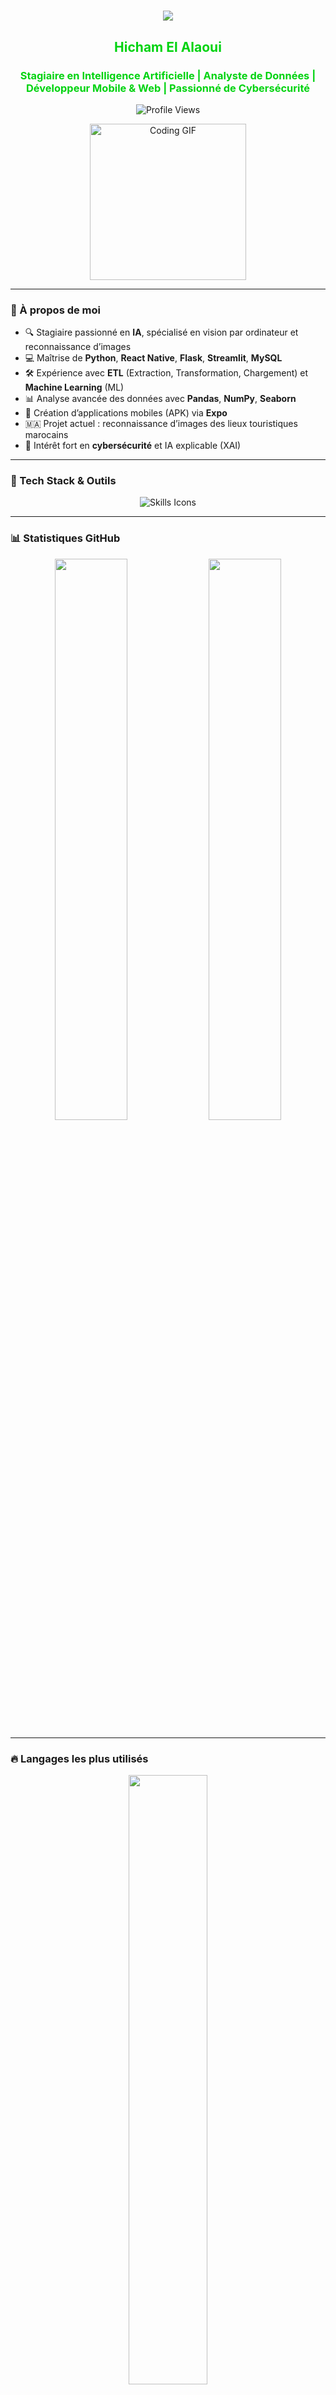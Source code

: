 <h1 align="center">
  <img src="https://readme-typing-svg.herokuapp.com/?font=Righteous&size=40&color=00D310&center=true&vCenter=true&width=650&height=80&duration=4000&pause=1000&lines=Hi+There!+👋;+I'm+Hicham+El+Alaoui+|+AI+Stagiaire+|+Data+Scientist" />
</h1>

<h2 align="center" style="color:#00D310; font-weight:bold;">
  Hicham El Alaoui
</h2>

<h3 align="center" style="color:#00D310;">
  Stagiaire en Intelligence Artificielle | Analyste de Données | Développeur Mobile & Web | Passionné de Cybersécurité
</h3>

<p align="center">
  <img src="https://profile-counter.glitch.me/hicham-ai05/count.svg" alt="Profile Views" />
</p>

<p align="center">
  <img src="https://user-images.githubusercontent.com/74038190/225813708-98b745f2-7d22-48cf-9150-083f1b00d6c9.gif" alt="Coding GIF" width="250" />
</p>

---

### 🚀 À propos de moi

- 🔍 Stagiaire passionné en **IA**, spécialisé en vision par ordinateur et reconnaissance d’images  
- 💻 Maîtrise de **Python**, **React Native**, **Flask**, **Streamlit**, **MySQL**  
- 🛠️ Expérience avec **ETL** (Extraction, Transformation, Chargement) et **Machine Learning** (ML)  
- 📊 Analyse avancée des données avec **Pandas**, **NumPy**, **Seaborn**  
- 📱 Création d’applications mobiles (APK) via **Expo**  
- 🇲🇦 Projet actuel : reconnaissance d’images des lieux touristiques marocains  
- 🔐 Intérêt fort en **cybersécurité** et IA explicable (XAI)  

---

### 🧰 Tech Stack & Outils

<p align="center">
  <img src="https://skillicons.dev/icons?i=python,mysql,etl,ml,react,flask,streamlit,pandas,numpy,tensorflow,git,vscode,jupyter" alt="Skills Icons" />
</p>

---

### 📊 Statistiques GitHub

<p align="center">
  <img src="https://github-readme-stats.vercel.app/api?username=hicham-ai05&show_icons=true&theme=radical" width="48%" />
  <img src="https://github-readme-streak-stats.herokuapp.com/?user=hicham-ai05&theme=radical" width="48%" />
</p>

---

### 🔥 Langages les plus utilisés

<p align="center">
  <img src="https://github-readme-stats.vercel.app/api/top-langs/?username=hicham-ai05&layout=compact&theme=radical" width="50%" />
</p>

---

### 🐍 Contribution Snake

<p align="center">
  <img src="https://github.com/hicham-ai05/hicham-ai05/blob/output/github-contribution-grid-snake.svg" alt="Snake animation" />
</p>

---

### 🏆 Réalisations Clés

- 🧠 Projet IA: Reconnaissance d’images touristiques marocaines  
- 📱 Génération d’APK Android en React Native & Expo  
- 🔥 Déploiement API Flask & interface Streamlit  
- 📊 Visualisations avancées avec Matplotlib, Seaborn  
- 🔐 Travail sur IA équitable et explicabilité (Fair AI / XAI)  

---

### 🌐 Contactez-moi

<p align="center">
  <a href="https://linkedin.com/in/hicham-ai05" target="_blank">
    <img src="https://cdn-icons-png.flaticon.com/512/174/174857.png" alt="LinkedIn" width="40" />
  </a>
  &nbsp;&nbsp;
  <a href="mailto:elalaouihicham.dev@gmail.com" target="_blank">
    <img src="https://cdn-icons-png.flaticon.com/512/732/732200.png" alt="Email" width="40" />
  </a>
  &nbsp;&nbsp;
  <a href="https://discordid.netlify.app/?id=592208059099774976" target="_blank">
    <img src="https://cdn-icons-png.flaticon.com/512/2111/2111370.png" alt="Discord" width="40" />
  </a>
</p>

---

> 💡 *“Apprends. Code. Partage. Progresse.”*

---

### ⚡ Fun Fact

<p align="center">
  <img src="https://media.giphy.com/media/3ohzdYJK1wAdPWVk88/giphy.gif" width="200" />
</p>

> Je peux transformer une simple image en prédiction IA + résumé Wikipédia + position Google Maps! 😎

---

### 🛠️ Exemple de classe Python stylée qui me décrit:

```python
class HichamElAlaoui:
    def __init__(self):
        self.name = "Hicham El Alaoui"
        self.role = "Stagiaire IA & Data Analyst"
        self.location = "Maroc"

    def skills(self):
        return ["Python", "MySQL", "ETL", "Machine Learning", "React Native", "Flask", "Streamlit", "Pandas", "TensorFlow"]

    def projects(self):
        return ["Reconnaissance images", "APK React Native", "API Flask", "Visualisation Data"]

    def fun_fact(self):
        return "Je transforme une image en prédiction IA + résumé Wikipédia + position Google Maps"
